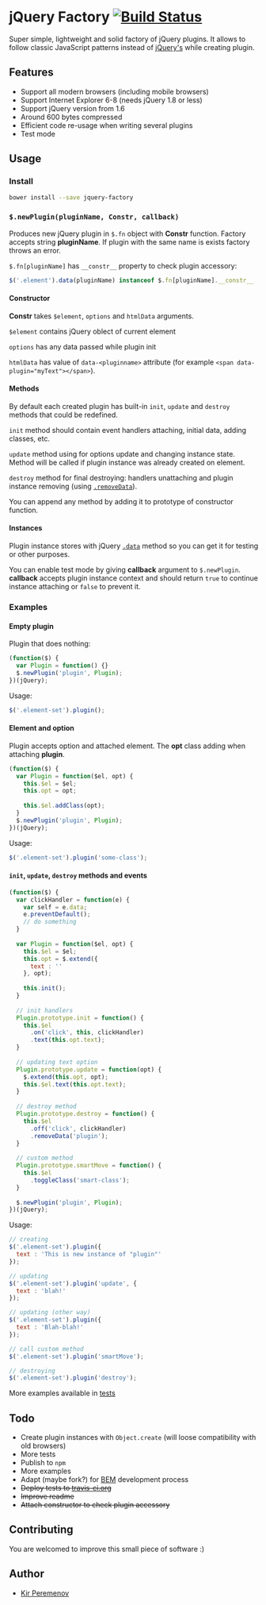 # jQuery Factory [![Build Status](https://travis-ci.org/peremenov/jquery-factory.svg?branch=master)](https://travis-ci.org/peremenov/jquery-factory)

Super simple, lightweight and solid factory of jQuery plugins. It allows to follow classic JavaScript patterns instead of [jQuery's](https://learn.jquery.com/plugins/basic-plugin-creation/) while creating plugin.

## Features

- Support all modern browsers (including mobile browsers)
- Support Internet Explorer 6-8 (needs jQuery 1.8 or less)
- Support jQuery version from 1.6
- Around 600 bytes compressed
- Efficient code re-usage when writing several plugins
- Test mode

## Usage

### Install

```bash
bower install --save jquery-factory
```

### `$.newPlugin(pluginName, Constr, callback)`

Produces new jQuery plugin in `$.fn` object with **Constr** function. Factory accepts string **pluginName**. If plugin with the same name is exists factory throws an error.

`$.fn[pluginName]` has `__constr__` property to check plugin accessory:

```javascript
$('.element').data(pluginName) instanceof $.fn[pluginName].__constr__
```

#### Constructor

**Constr** takes `$element`, `options` and `htmlData` arguments.

`$element` contains jQuery oblect of current element

`options` has any data passed while plugin init

`htmlData` has value of `data-<pluginname>` attribute (for example `<span data-plugin="myText"></span>`).

#### Methods

By default each created plugin has built-in `init`, `update` and `destroy` methods that could be redefined.

`init` method should contain event handlers attaching, initial data, adding classes, etc.

`update` method using for options update and changing instance state. Method will be called if plugin instance was already created on element.

`destroy` method for final destroying: handlers unattaching and plugin instance removing (using [`.removeData`](http://api.jquery.com/removeData/)).

You can append any method by adding it to prototype of constructor function.

#### Instances

Plugin instance stores with jQuery [`.data`](http://api.jquery.com/data/) method so you can get it for testing or other purposes.

You can enable test mode by giving **callback** argument to `$.newPlugin`. **callback** accepts plugin instance context and should return `true` to continue instance attaching or `false` to prevent it.


### Examples

#### Empty plugin

Plugin that does nothing:

```javascript
(function($) {
  var Plugin = function() {}
  $.newPlugin('plugin', Plugin);
})(jQuery);
```
Usage:

```javascript
$('.element-set').plugin();
```

#### Element and option

Plugin accepts option and attached element. The **opt** class adding when attaching **plugin**.

```javascript
(function($) {
  var Plugin = function($el, opt) {
    this.$el = $el;
    this.opt = opt;
    
    this.$el.addClass(opt);
  }
  $.newPlugin('plugin', Plugin);
})(jQuery);
```

Usage:

```javascript
$('.element-set').plugin('some-class');

```

#### `init`, `update`, `destroy` methods and events

```javascript
(function($) {
  var clickHandler = function(e) {
    var self = e.data;
    e.preventDefault();
    // do something
  }
  
  var Plugin = function($el, opt) {
    this.$el = $el;
    this.opt = $.extend({
      text : ''
    }, opt);
    
    this.init();
  }
  
  // init handlers
  Plugin.prototype.init = function() {
    this.$el
      .on('click', this, clickHandler)
      .text(this.opt.text);
  }
  
  // updating text option
  Plugin.prototype.update = function(opt) {
    $.extend(this.opt, opt);
    this.$el.text(this.opt.text);
  }
  
  // destroy method
  Plugin.prototype.destroy = function() {
    this.$el
      .off('click', clickHandler)
      .removeData('plugin');
  }
  
  // custom method
  Plugin.prototype.smartMove = function() {
    this.$el
      .toggleClass('smart-class');
  }
  
  $.newPlugin('plugin', Plugin);
})(jQuery);
```

Usage:

```javascript
// creating
$('.element-set').plugin({
  text : 'This is new instance of "plugin"'
});

// updating
$('.element-set').plugin('update', {
  text : 'blah!'
});

// updating (other way)
$('.element-set').plugin({
  text : 'Blah-blah!'
});

// call custom method
$('.element-set').plugin('smartMove');

// destroying
$('.element-set').plugin('destroy');

```

More examples available in [tests](https://github.com/peremenov/jquery-factory/blob/master/test/tests.js)


## Todo

- Create plugin instances with `Object.create` (will loose compatibility with old browsers)
- More tests
- Publish to `npm`
- More examples
- Adapt (maybe fork?) for [BEM](https://en.bem.info) development process
- ~~Deploy tests to [travis-ci.org](https://travis-ci.org)~~
- ~~Improve readme~~
- ~~Attach constructor to check plugin accessory~~


## Contributing

You are welcomed to improve this small piece of software :)


## Author

- [Kir Peremenov](mailto:kirill@peremenov.ru)
